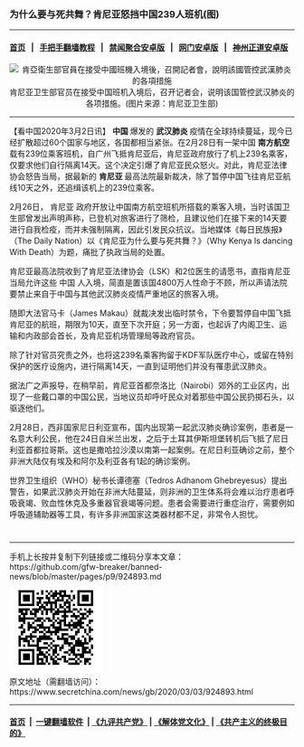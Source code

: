 ### 为什么要与死共舞？肯尼亚怒挡中国239人班机(图)
------------------------

#### [首页](https://github.com/gfw-breaker/banned-news/blob/master/README.md) &nbsp;&nbsp;|&nbsp;&nbsp; [手把手翻墙教程](https://github.com/gfw-breaker/guides/wiki) &nbsp;&nbsp;|&nbsp;&nbsp; [禁闻聚合安卓版](https://github.com/gfw-breaker/bn-android) &nbsp;&nbsp;|&nbsp;&nbsp; [网门安卓版](https://github.com/oGate2/oGate) &nbsp;&nbsp;|&nbsp;&nbsp; [神州正道安卓版](https://github.com/SzzdOgate/update) 



<div class="article_right" style="fone-color:#000">
 <p style="text-align:center">
  <img alt="肯亞衛生部官員在接受中國班機入境後，召開記者會，說明該國管控武漢肺炎的各項措施" src="//img3.secretchina.com/pic/2020/3-2/p2639381a59621810-ss.jpg" style="height:337px; width:600px"/>
  <br>
   肯尼亚卫生部官员在接受中国班机入境后，召开记者会，说明该国管控武汉肺炎的各项措施。(图片来源：肯尼亚卫生部)
   <span id="hideid" name="hideid" style="color:red;display:none;">
    <span href="https://www.secretchina.com">
    </span>
   </span>
  </br>
 </p>
 <div id="txt-mid1-t21-2017">
  

---


  </div>
 </div>
 <p>
  【看中国2020年3月2日讯】
  <strong>
   中国
  </strong>
  爆发的
  <strong>
   <span href="https://www.secretchina.com/news/gb/tag/武汉肺炎" target="_blank">
    武汉肺炎
   </span>
  </strong>
  疫情在全球持续蔓延，现今已经扩散超过60个国家与地区，各国都相当紧张。在2月28日有一架中国
  <strong>
   南方航空
  </strong>
  载有239位乘客班机，自广州飞抵肯尼亚后，肯尼亚政府放行了机上239名乘客，仅要求他们自行隔离14天。这个决定引爆了肯尼亚民众怒火。对此，肯尼亚法律协会怒告当局，据最新的
  <strong>
   肯尼亚
  </strong>
  最高法院最新裁决，除了暂停中国飞往肯尼亚航线10天之外，还追缉该机上的239位乘客。
  <span id="hideid" name="hideid" style="color:red;display:none;">
   <span href="https://www.secretchina.com">
   </span>
  </span>
 </p>
 <p>
  2月26日，
  <span href="https://www.secretchina.com/news/gb/tag/肯尼亚" target="_blank">
   肯尼亚
  </span>
  政府开放让中国南方航空班机所搭载的乘客入境，当时该国卫生部曾发出声明声称，已登机对旅客进行了筛检，且建议他们在接下来的14天要进行自我检疫，而并未强制隔离，因此引发民众抗议。当地媒体《每日民族报》（The Daily Nation）以《肯尼亚为什么要与死共舞？》（Why Kenya Is dancing With Death）为题，痛批了执政当局的处置。
 </p>
 <p>
  肯尼亚最高法院收到了肯尼亚法律协会（LSK）和2位医生的请愿书，直指肯尼亚当局允许这些
  <span href="https://www.secretchina.com/news/gb/tag/中国" target="_blank">
   中国
  </span>
  人入境，简直是置该国4800万人性命于不顾，所以声请法院要禁止来自于中国与其他武汉肺炎疫情严重地区的旅客入境。
 </p>
 <p>
  随即大法官马卡（James Makau）就裁决发出临时禁令，下令要暂停自中国飞抵肯尼亚的航班，期限为10天，直至下次开庭；另一方面，也起诉了内阁卫生、运输和内政部会首长，及肯尼亚机场管理局等政府官员。
 </p>
 <p>
  除了针对官员究责之外，也将这239名乘客拘留于KDF军队医疗中心，或留在特别保护的医疗设施内，进行隔离14天，一直到证明他们并没有罹患武汉肺炎。
 </p>
 <p>
  据法广之声报导，在稍早前，肯尼亚首都奈洛比（Nairobi）郊外的工业区内，出现了一些戴口罩的中国公民，当地议员却呼吁民众对着那些中国公民扔掷石头，以驱逐他们。
 </p>
 <p>
  2月28日，西非国家尼日利亚宣布，国内出现第一起武汉肺炎确诊案例，患者是一名意大利公民，他在24日自米兰出发，之后于土耳其伊斯坦堡转机后飞抵了尼日利亚首都拉哥斯。这也是撒哈拉沙漠以南第一起案例。在尼日利亚确诊之前，整个非洲大陆仅有埃及和阿尔及利亚各有1起的确诊案例。
 </p>
 <p>
  世界卫生组织（WHO）秘书长谭德塞（Tedros Adhanom Ghebreyesus）提出警告，如果武汉肺炎开始在非洲大陆蔓延，则非洲的卫生体系将会难以治疗患者呼吸衰竭、败血性休克及多重器官衰竭等问题。患者会需要进行重症治疗，需要例如呼吸道辅助器等工具，有许多非洲国家这类器材都不足，非常令人担忧。
  <center>
   <div>
    <div id="txt-mid2-t22-2017" style="display: block;  max-height: 351px;  overflow: hidden;">
     <div id="SC-21xxx">
     </div>
     <ins class="adsbygoogle" data-ad-client="ca-pub-1276641434651360" data-ad-format="auto" data-ad-slot="4301710469" data-full-width-responsive="true" style="display:block">
     </ins>
    </div>
   </div>
  </center>
  <div style="padding-top:12px;">
  </div>
 </p>
</div>

<hr/>
手机上长按并复制下列链接或二维码分享本文章：<br/>
https://github.com/gfw-breaker/banned-news/blob/master/pages/p9/924893.md <br/>
<a href='https://github.com/gfw-breaker/banned-news/blob/master/pages/p9/924893.md'><img src='https://github.com/gfw-breaker/banned-news/blob/master/pages/p9/924893.md.png'/></a> <br/>
原文地址（需翻墙访问）：https://www.secretchina.com/news/gb/2020/03/03/924893.html


------------------------
#### [首页](https://github.com/gfw-breaker/banned-news/blob/master/README.md) &nbsp;|&nbsp; [一键翻墙软件](https://github.com/gfw-breaker/nogfw/blob/master/README.md) &nbsp;| [《九评共产党》](https://github.com/gfw-breaker/9ping.md/blob/master/README.md#九评之一评共产党是什么) | [《解体党文化》](https://github.com/gfw-breaker/jtdwh.md/blob/master/README.md) | [《共产主义的终极目的》](https://github.com/gfw-breaker/gczydzjmd.md/blob/master/README.md)


<img src='http://gfw-breaker.win/banned-news/pages/p9/924893.md' width='0px' height='0px'/>